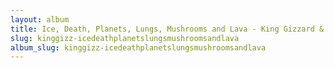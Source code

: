 ```yaml
---
layout: album
title: Ice, Death, Planets, Lungs, Mushrooms and Lava - King Gizzard & The Lizard Wizard
slug: kinggizz-icedeathplanetslungsmushroomsandlava
album_slug: kinggizz-icedeathplanetslungsmushroomsandlava
---
```

